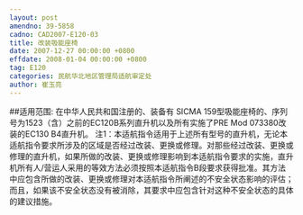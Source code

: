 ```yaml
---
layout: post
amendno: 39-5858
cadno: CAD2007-E120-03
title: 改装吸能座椅
date: 2007-12-27 00:00:00 +0800
effdate: 2008-01-04 00:00:00 +0800
tag: E120
categories: 民航华北地区管理局适航审定处
author: 崔玉亮
---
```


##适用范围:
在中华人民共和国注册的、装备有 SICMA 159型吸能座椅的、序列号为1523（含）之前的EC120B系列直升机以及所有实施了PRE Mod 073380改装的EC130 B4直升机。
注1：本适航指令适用于上述所有型号的直升机，无论本适航指令要求所涉及的区域是否经过改装、更换或修理。对那些经过改装、更换或修理的直升机，如果所做的改装、更换或修理影响到本适航指令要求的实施，直升机所有人/营运人采用的等效方法必须按照本适航指令B段要求获得批准。其方法中应包含所做的改装、更换或修理对本适航指令所阐述的不安全状态影响的评估；而且，如果该不安全状态没有被消除，其要求中应包含针对这种不安全状态的具体的建议措施。


